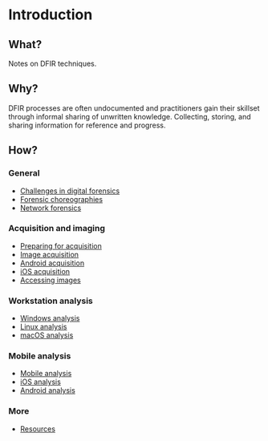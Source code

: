 # Introduction

## What?

Notes on DFIR techniques.

## Why?

DFIR processes are often undocumented and practitioners gain their skillset through informal sharing of unwritten knowledge. Collecting, storing, and sharing information for reference and progress.

## How?

### General

* [Challenges in digital forensics](challenges.md)
* [Forensic choreographies](choreography.md)
* [Network forensics](network.md)

### Acquisition and imaging

* [Preparing for acquisition](preparation.md)
* [Image acquisition](acquisition.md)
* [Android acquisition](android-acquisition.md)
* [iOS acquisition](ios-acquisition.md)
* [Accessing images](access.md)

### Workstation analysis

* [Windows analysis](windows.md)
* [Linux analysis](linux.md)
* [macOS analysis](macos.md)

### Mobile analysis

* [Mobile analysis](mobile-analysis.md)
* [iOS analysis](ios.md)
* [Android analysis](android.md)

### More

* [Resources](resources.md)
